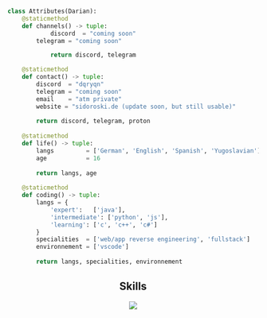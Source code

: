 <!-- <p align="center">
    <img alt="" src=https://img.shields.io/github/stars/dqryqn?style=for-the-badge&?affiliations=OWNER%2CCOLLABORATOR />
    <img alt="" src=https://komarev.com/ghpvc/?username=dqryqn&style=for-the-badge />
</p> -->

<p href="https://discord.gg/onlp" align="center">
    <img alt="" src=https://lanyard.cnrad.dev/api/715833900105990164>
</p>

```python
class Attributes(Darian):
	@staticmethod
	def channels() -> tuple:
            discord  = "coming soon"
	    telegram = "coming soon"

            return discord, telegram

	@staticmethod
	def contact() -> tuple:
	    discord  = "dqryqn"
	    telegram = "coming soon"
	    email    = "atm private"
	    website = "sidoroski.de (update soon, but still usable)"
	    
	    return discord, telegram, proton
	
	@staticmethod
	def life() -> tuple:
		langs         = ['German', 'English', 'Spanish', 'Yugoslavian']
		age           = 16
		
		return langs, age
	
	@staticmethod
	def coding() -> tuple:
		langs = {
			'expert':   ['java'],
			'intermediate': ['python', 'js'],
			'learning': ['c', 'c++', 'c#']
		}
		specialities  = ['web/app reverse engineering', 'fullstack']
		environnement = ['vscode']
		
		return langs, specialities, environnement

```
<h2 align="center">Skills </h2>

<p align="center">
  <a href="https://skillicons.dev">
    <img src="https://skillicons.dev/icons?i=java,python,js,css,html" />
  </a>
</p>

<p href="https://discord.gg/onlp" align="center">
    <img alt="" src="https://github-readme-stats.vercel.app/api?username=darianxbt&theme=tokyonight&show_icons=true">
</p>
